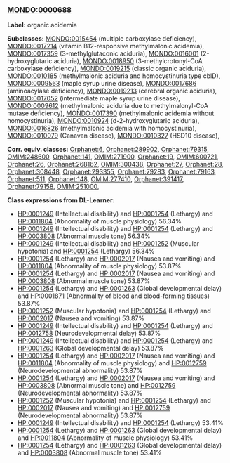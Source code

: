 
### [MONDO:0000688](http://purl.obolibrary.org/obo/MONDO_0000688)
**Label:** organic acidemia

**Subclasses:** [MONDO:0015454](http://purl.obolibrary.org/obo/MONDO_0015454) (multiple carboxylase deficiency), [MONDO:0017214](http://purl.obolibrary.org/obo/MONDO_0017214) (vitamin B12-responsive methylmalonic acidemia), [MONDO:0017359](http://purl.obolibrary.org/obo/MONDO_0017359) (3-methylglutaconic aciduria), [MONDO:0016001](http://purl.obolibrary.org/obo/MONDO_0016001) (2-hydroxyglutaric aciduria), [MONDO:0018950](http://purl.obolibrary.org/obo/MONDO_0018950) (3-methylcrotonyl-CoA carboxylase deficiency), [MONDO:0019215](http://purl.obolibrary.org/obo/MONDO_0019215) (classic organic aciduria), [MONDO:0010185](http://purl.obolibrary.org/obo/MONDO_0010185) (methylmalonic aciduria and homocystinuria type cblD), [MONDO:0009563](http://purl.obolibrary.org/obo/MONDO_0009563) (maple syrup urine disease), [MONDO:0017686](http://purl.obolibrary.org/obo/MONDO_0017686) (aminoacylase deficiency), [MONDO:0019213](http://purl.obolibrary.org/obo/MONDO_0019213) (cerebral organic aciduria), [MONDO:0017052](http://purl.obolibrary.org/obo/MONDO_0017052) (intermediate maple syrup urine disease), [MONDO:0009612](http://purl.obolibrary.org/obo/MONDO_0009612) (methylmalonic aciduria due to methylmalonyl-CoA mutase deficiency), [MONDO:0017390](http://purl.obolibrary.org/obo/MONDO_0017390) (methylmalonic acidemia without homocystinuria), [MONDO:0010924](http://purl.obolibrary.org/obo/MONDO_0010924) (d-2-hydroxyglutaric aciduria), [MONDO:0016826](http://purl.obolibrary.org/obo/MONDO_0016826) (methylmalonic acidemia with homocystinuria), [MONDO:0010079](http://purl.obolibrary.org/obo/MONDO_0010079) (Canavan disease), [MONDO:0010327](http://purl.obolibrary.org/obo/MONDO_0010327) (HSD10 disease), 

**Corr. equiv. classes:** [Orphanet:6](http://www.orpha.net/ORDO/Orphanet_6), [Orphanet:289902](http://www.orpha.net/ORDO/Orphanet_289902), [Orphanet:79315](http://www.orpha.net/ORDO/Orphanet_79315), [OMIM:248600](http://purl.obolibrary.org/obo/OMIM_248600), [Orphanet:141](http://www.orpha.net/ORDO/Orphanet_141), [OMIM:271900](http://purl.obolibrary.org/obo/OMIM_271900), [Orphanet:19](http://www.orpha.net/ORDO/Orphanet_19), [OMIM:600721](http://purl.obolibrary.org/obo/OMIM_600721), [Orphanet:26](http://www.orpha.net/ORDO/Orphanet_26), [Orphanet:268162](http://www.orpha.net/ORDO/Orphanet_268162), [OMIM:300438](http://purl.obolibrary.org/obo/OMIM_300438), [Orphanet:27](http://www.orpha.net/ORDO/Orphanet_27), [Orphanet:28](http://www.orpha.net/ORDO/Orphanet_28), [Orphanet:308448](http://www.orpha.net/ORDO/Orphanet_308448), [Orphanet:293355](http://www.orpha.net/ORDO/Orphanet_293355), [Orphanet:79283](http://www.orpha.net/ORDO/Orphanet_79283), [Orphanet:79163](http://www.orpha.net/ORDO/Orphanet_79163), [Orphanet:511](http://www.orpha.net/ORDO/Orphanet_511), [Orphanet:148](http://www.orpha.net/ORDO/Orphanet_148), [OMIM:277410](http://purl.obolibrary.org/obo/OMIM_277410), [Orphanet:391417](http://www.orpha.net/ORDO/Orphanet_391417), [Orphanet:79158](http://www.orpha.net/ORDO/Orphanet_79158), [OMIM:251000](http://purl.obolibrary.org/obo/OMIM_251000), 

**Class expressions from DL-Learner:**

- [HP:0001249](http://purl.obolibrary.org/obo/HP_0001249) (Intellectual disability) and [HP:0001254](http://purl.obolibrary.org/obo/HP_0001254) (Lethargy) and [HP:0011804](http://purl.obolibrary.org/obo/HP_0011804) (Abnormality of muscle physiology) 56.34%
- [HP:0001249](http://purl.obolibrary.org/obo/HP_0001249) (Intellectual disability) and [HP:0001254](http://purl.obolibrary.org/obo/HP_0001254) (Lethargy) and [HP:0003808](http://purl.obolibrary.org/obo/HP_0003808) (Abnormal muscle tone) 56.34%
- [HP:0001249](http://purl.obolibrary.org/obo/HP_0001249) (Intellectual disability) and [HP:0001252](http://purl.obolibrary.org/obo/HP_0001252) (Muscular hypotonia) and [HP:0001254](http://purl.obolibrary.org/obo/HP_0001254) (Lethargy) 56.34%
- [HP:0001254](http://purl.obolibrary.org/obo/HP_0001254) (Lethargy) and [HP:0002017](http://purl.obolibrary.org/obo/HP_0002017) (Nausea and vomiting) and [HP:0011804](http://purl.obolibrary.org/obo/HP_0011804) (Abnormality of muscle physiology) 53.87%
- [HP:0001254](http://purl.obolibrary.org/obo/HP_0001254) (Lethargy) and [HP:0002017](http://purl.obolibrary.org/obo/HP_0002017) (Nausea and vomiting) and [HP:0003808](http://purl.obolibrary.org/obo/HP_0003808) (Abnormal muscle tone) 53.87%
- [HP:0001254](http://purl.obolibrary.org/obo/HP_0001254) (Lethargy) and [HP:0001263](http://purl.obolibrary.org/obo/HP_0001263) (Global developmental delay) and [HP:0001871](http://purl.obolibrary.org/obo/HP_0001871) (Abnormality of blood and blood-forming tissues) 53.87%
- [HP:0001252](http://purl.obolibrary.org/obo/HP_0001252) (Muscular hypotonia) and [HP:0001254](http://purl.obolibrary.org/obo/HP_0001254) (Lethargy) and [HP:0002017](http://purl.obolibrary.org/obo/HP_0002017) (Nausea and vomiting) 53.87%
- [HP:0001249](http://purl.obolibrary.org/obo/HP_0001249) (Intellectual disability) and [HP:0001254](http://purl.obolibrary.org/obo/HP_0001254) (Lethargy) and [HP:0012758](http://purl.obolibrary.org/obo/HP_0012758) (Neurodevelopmental delay) 53.87%
- [HP:0001249](http://purl.obolibrary.org/obo/HP_0001249) (Intellectual disability) and [HP:0001254](http://purl.obolibrary.org/obo/HP_0001254) (Lethargy) and [HP:0001263](http://purl.obolibrary.org/obo/HP_0001263) (Global developmental delay) 53.87%
- [HP:0001254](http://purl.obolibrary.org/obo/HP_0001254) (Lethargy) and [HP:0002017](http://purl.obolibrary.org/obo/HP_0002017) (Nausea and vomiting) and [HP:0011804](http://purl.obolibrary.org/obo/HP_0011804) (Abnormality of muscle physiology) and [HP:0012759](http://purl.obolibrary.org/obo/HP_0012759) (Neurodevelopmental abnormality) 53.87%
- [HP:0001254](http://purl.obolibrary.org/obo/HP_0001254) (Lethargy) and [HP:0002017](http://purl.obolibrary.org/obo/HP_0002017) (Nausea and vomiting) and [HP:0003808](http://purl.obolibrary.org/obo/HP_0003808) (Abnormal muscle tone) and [HP:0012759](http://purl.obolibrary.org/obo/HP_0012759) (Neurodevelopmental abnormality) 53.87%
- [HP:0001252](http://purl.obolibrary.org/obo/HP_0001252) (Muscular hypotonia) and [HP:0001254](http://purl.obolibrary.org/obo/HP_0001254) (Lethargy) and [HP:0002017](http://purl.obolibrary.org/obo/HP_0002017) (Nausea and vomiting) and [HP:0012759](http://purl.obolibrary.org/obo/HP_0012759) (Neurodevelopmental abnormality) 53.87%
- [HP:0001249](http://purl.obolibrary.org/obo/HP_0001249) (Intellectual disability) and [HP:0001254](http://purl.obolibrary.org/obo/HP_0001254) (Lethargy) 53.41%
- [HP:0001254](http://purl.obolibrary.org/obo/HP_0001254) (Lethargy) and [HP:0001263](http://purl.obolibrary.org/obo/HP_0001263) (Global developmental delay) and [HP:0011804](http://purl.obolibrary.org/obo/HP_0011804) (Abnormality of muscle physiology) 53.41%
- [HP:0001254](http://purl.obolibrary.org/obo/HP_0001254) (Lethargy) and [HP:0001263](http://purl.obolibrary.org/obo/HP_0001263) (Global developmental delay) and [HP:0003808](http://purl.obolibrary.org/obo/HP_0003808) (Abnormal muscle tone) 53.41%


